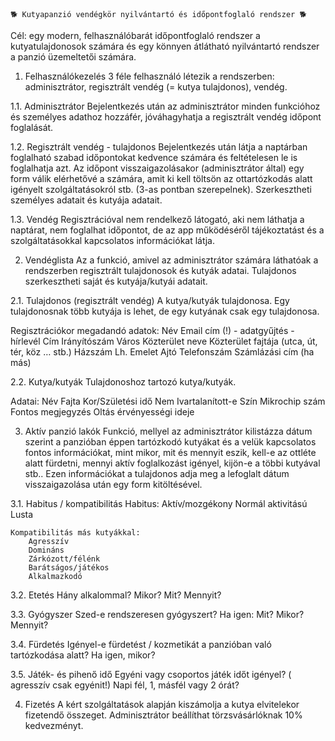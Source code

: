     🐕 Kutyapanzió vendégkör nyilvántartó és időpontfoglaló rendszer 🐕

Cél: egy modern, felhasználóbarát időpontfoglaló rendszer a kutyatulajdonosok számára és egy könnyen átlátható nyilvántartó rendszer a panzió üzemeltetői számára.

1. Felhasználókezelés
3 féle felhasználó létezik a rendszerben: adminisztrátor, regisztrált vendég (= kutya tulajdonos), vendég.

1.1. Adminisztrátor
Bejelentkezés után az adminisztrátor minden funkcióhoz és személyes adathoz hozzáfér, jóváhagyhatja a regisztrált vendég időpont foglalását. 

1.2. Regisztrált vendég - tulajdonos
Bejelentkezés után látja a naptárban foglalható szabad időpontokat kedvence számára és feltételesen le is foglalhatja azt. Az időpont visszaigazolásakor (adminisztrátor által) egy form válik elérhetővé a számára, amit ki kell töltsön az ottartózkodás alatt igényelt szolgáltatásokról stb. (3-as pontban szerepelnek).
Szerkesztheti személyes adatait és kutyája adatait.

1.3. Vendég
Regisztrációval nem rendelkező látogató, aki nem láthatja a naptárat, nem foglalhat időpontot, de az app működéséről tájékoztatást és a szolgáltatásokkal kapcsolatos információkat látja. 

2. Vendéglista
Az a funkció, amivel az adminisztrátor számára láthatóak a rendszerben regisztrált tulajdonosok és kutyák adatai.
Tulajdonos szerkesztheti saját és kutyája/kutyái adatait.

2.1. Tulajdonos (regisztrált vendég)
A kutya/kutyák tulajdonosa. Egy tulajdonosnak több kutyája is lehet, de egy kutyának csak egy tulajdonosa.

Regisztrációkor megadandó adatok: 
    Név
    Email cím (!) - adatgyűjtés - hírlevél
    Cím
    Irányítószám
    Város
    Közterület neve
    Közterület fajtája (utca, út, tér, köz  … stb.)
    Házszám
    Lh.
    Emelet
    Ajtó
    Telefonszám
    Számlázási cím (ha más)

2.2. Kutya/kutyák
Tulajdonoshoz tartozó kutya/kutyák.

Adatai:
    Név
    Fajta
    Kor/Születési idő
    Nem
    Ivartalanított-e 
    Szín
    Mikrochip szám
    Fontos megjegyzés
    Oltás érvényességi ideje

3. Aktív panzió lakók
Funkció, mellyel az adminisztrátor kilistázza dátum szerint a panzióban éppen tartózkodó kutyákat és a velük kapcsolatos fontos információkat, mint mikor, mit és mennyit eszik, kell-e az ottléte alatt fürdetni, mennyi aktív foglalkozást igényel, kijön-e a többi kutyával stb..
Ezen információkat a tulajdonos adja meg a lefoglalt dátum visszaigazolása után egy form kitöltésével.

3.1. Habitus / kompatibilitás
    Habitus:
        Aktív/mozgékony
        Normál aktivitású
        Lusta

    Kompatibilitás más kutyákkal:
        Agresszív
        Domináns
        Zárkózott/félénk
        Barátságos/játékos
        Alkalmazkodó

3.2. Etetés
    Hány alkalommal?
    Mikor?
    Mit?
    Mennyit?

3.3. Gyógyszer
    Szed-e rendszeresen gyógyszert?
    Ha igen:
    Mit?
    Mikor?
    Mennyit?
	
3.4. Fürdetés
	Igényel-e fürdetést / kozmetikát a panzióban való tartózkodása alatt? Ha igen, mikor? 

3.5. Játék- és pihenő idő
    Egyéni vagy csoportos játék időt igényel? ( agresszív csak egyénit!)
    Napi fél, 1, másfél vagy 2 órát? 


4. Fizetés
	A kért szolgáltatások alapján kiszámolja a kutya elvitelekor fizetendő összeget. 
	Adminisztrátor beállíthat törzsvásárlóknak 10% kedvezményt. 
